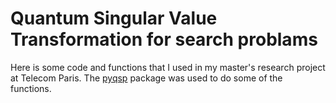 # Quantum Singular Value Transformation for search problams

Here is some code and functions that I used in my master's research project at Telecom Paris. The [pyqsp](https://github.com/ichuang/pyqsp) package was used to do some of the functions.
